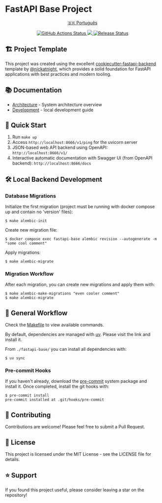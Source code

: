 # FastAPI Base Project

<p align="center">
  <a href="docs/README-pt.md">🇧🇷 Português</a>
</p>

<p align="center">
    <a href="https://github.com/GabrielVGS/fastapi-base/actions">
        <img alt="GitHub Actions Status" src="https://github.com/GabrielVGS/fastapi-base/actions/workflows/main.yml/badge.svg">
    </a>
    <a href="https://codecov.io/gh/GabrielVGS/fastapi-base">
     <img src="https://codecov.io/gh/GabrielVGS/fastapi-base/branch/main/graph/badge.svg?token=899NB4AK7J"/>
    </a>
    <a href="https://github.com/GabrielVGS/fastapi-base/releases">
        <img alt="Release Status" src="https://img.shields.io/github/v/release/GabrielVGS/fastapi-base">
    </a>
</p>

## 🏗️ Project Template

This project was created using the excellent [cookiecutter-fastapi-backend](https://github.com/nickatnight/cookiecutter-fastapi-backend) template by [@nickatnight](https://github.com/nickatnight), which provides a solid foundation for FastAPI applications with best practices and modern tooling.

## 📚 Documentation

- [Architecture](docs/architecture.md) - System architecture overview
- [Development](docs/developing.md) - local development guide

## 🚀 Quick Start

1. Run `make up`
2. Access `http://localhost:8666/v1/ping` for the uvicorn server
3. JSON-based web API backend using OpenAPI: `http://localhost:8666/v1/`
4. Interactive automatic documentation with Swagger UI (from OpenAPI backend): `http://localhost:8666/docs`

## 🛠️ Local Backend Development

### Database Migrations

Initialize the first migration (project must be running with docker compose up and contain no 'version' files):
```shell
$ make alembic-init
```

Create new migration file:
```shell
$ docker compose exec fastapi-base alembic revision --autogenerate -m "some cool comment"
```

Apply migrations:
```shell
$ make alembic-migrate
```

### Migration Workflow

After each migration, you can create new migrations and apply them with:
```console
$ make alembic-make-migrations "even cooler comment"
$ make alembic-migrate
```

## 🔧 General Workflow

Check the [Makefile](/Makefile) to view available commands.

By default, dependencies are managed with [uv](https://docs.astral.sh/uv/). Please visit the link and install it.

From `./fastapi-base/` you can install all dependencies with:
```console
$ uv sync
```

### Pre-commit Hooks

If you haven't already, download the [pre-commit](https://pre-commit.com/) system package and install it. Once completed, install the git hooks with:
```console
$ pre-commit install
pre-commit installed at .git/hooks/pre-commit
```

## 🤝 Contributing

Contributions are welcome! Please feel free to submit a Pull Request.

## 📄 License

This project is licensed under the MIT License - see the LICENSE file for details.


## ⭐️ Support

If you found this project useful, please consider leaving a star on the repository!
